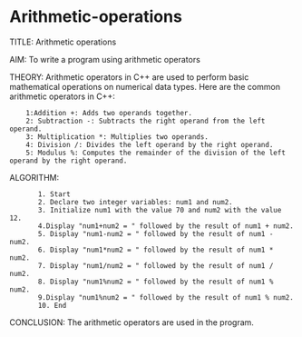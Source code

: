 # Arithmetic-operations
TITLE: Arithmetic operations

AIM: To write a program using arithmetic operators 

THEORY: Arithmetic operators in C++ are used to perform basic mathematical operations on numerical data types. Here are the common arithmetic operators in C++:

        1:Addition +: Adds two operands together.
        2: Subtraction -: Subtracts the right operand from the left operand.
        3: Multiplication *: Multiplies two operands.
        4: Division /: Divides the left operand by the right operand.
        5: Modulus %: Computes the remainder of the division of the left operand by the right operand.
        
ALGORITHM:

           1. Start 
           2. Declare two integer variables: num1 and num2.
           3. Initialize num1 with the value 70 and num2 with the value 12.
           4.Display "num1+num2 = " followed by the result of num1 + num2.
           5. Display "num1-num2 = " followed by the result of num1 - num2.
           6. Display "num1*num2 = " followed by the result of num1 * num2.
           7. Display "num1/num2 = " followed by the result of num1 / num2.
           8. Display "num1%num2 = " followed by the result of num1 % num2.
           9.Display "num1%num2 = " followed by the result of num1 % num2.
           10. End        
CONCLUSION: The arithmetic operators are used in the program. 







        
